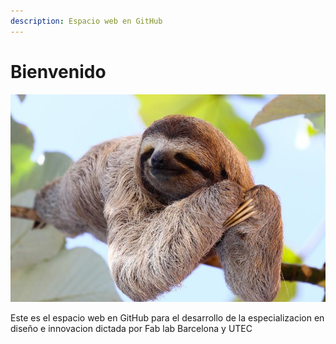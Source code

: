 ```yaml
---
description: Espacio web en GitHub
---
```


# Bienvenido

![](../images/perezoso.jpg)

Este es el espacio web en GitHub para el desarrollo de la especializacion en diseño e innovacion dictada por Fab lab Barcelona y UTEC


